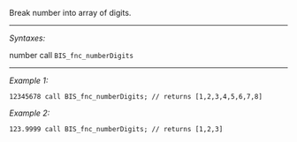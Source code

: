 Break number into array of digits.


---
*Syntaxes:*

number call `BIS_fnc_numberDigits`

---
*Example 1:*

```sqf
12345678 call BIS_fnc_numberDigits; // returns [1,2,3,4,5,6,7,8]
```

*Example 2:*

```sqf
123.9999 call BIS_fnc_numberDigits; // returns [1,2,3]
```